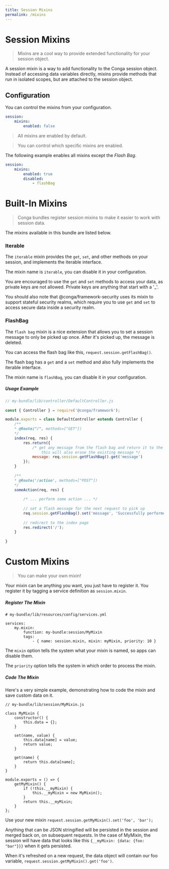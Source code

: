 ```yaml
---
title: Session Mixins
permalink: /mixins
---
```


# Session Mixins

> Mixins are a cool way to provide extended functionality for your session object.

A session mixin is a way to add functionality to the Conga session object.  Instead of accessing 
data variables directly, mixins provide methods that run in isolated scopes, but are attached to 
the session object.

## Configuration

You can control the mixins from your configuration.

```yaml
session:
    mixins:
        enabled: false
```
> All mixins are enabled by default.

> You can control which specific mixins are enabled.

The following example enables all mixins except the *Flash Bag*.

```yaml
session:
    mixins:
        enabled: true
        disabled:
            - flashBag
```
# Built-In Mixins

> Conga bundles register session mixins to make it easier to work with session data.

The mixins available in this bundle are listed below.

### Iterable

The `iterable` mixin provides the `get`, `set`, and other methods on your session, and implements the 
iterable interface.  

The mixin name is `iterable`, you can disable it in your configuration.

You are encouraged to use the `get` and `set` methods to access your data, as private 
keys are not allowed.  Private keys are anything that start with a '_'.  

You should also note that @conga/framework-security uses its mixin to support stateful security 
realms, which require you to use `get` and `set` to access secure data inside a security realm.

### FlashBag

The `flash bag` mixin is a nice extension that allows you to set a session message to only be 
picked up once.  After it's picked up, the message is deleted.

You can access the flash bag like this, `request.session.getFlashBag()`.

The flash bag has a `get` and a `set` method and also fully implements the iterable 
interface.

The mixin name is `flashBag`, you can disable it in your configuration.

##### Usage Example

```javascript
// my-bundle/lib/controller/DefaultController.js
 
const { Controller } = require('@conga/framework');

module.exports = class DefaultController extends Controller {
    /**
    * @Route("/", methods=["GET"]) 
    */
    index(req, res) {
        res.return({
            /* get any message from the flash bag and return it to the view
                this will also erase the existing message */  
            message: req.session.getFlashBag().get('message')
        });
    }
    
    /**
    * @Route('/action', methods=["POST"]) 
    */
    someAction(req, res) {
        
        /* ... perform some action ... */
        
        // set a flash message for the next request to pick up
        req.session.getFlashBag().set('message', 'Successfully performed action.');
        
        // redirect to the index page
        res.redirect('/');
    }
    
}
```

# Custom Mixins

> You can make your own mixin!

Your mixin can be anything you want, you just have to register it.  You register it by tagging 
a service definition as `session.mixin`.

##### Register The  Mixin

```
# my-bundle/lib/resources/config/services.yml
 
services:
    my.mixin:
        function: my-bundle:session/MyMixin
        tags:
            - { name: session.mixin, mixin: myMixin, priority: 10 }
```

The `mixin` option tells the system what your mixin is named, so apps can disable them.

The `priority` option tells the system in which order to process the mixin.

##### Code The Mixin

Here's a very simple example, demonstrating how to code the mixin and save custom data on it.

```
// my-bundle/lib/session/MyMixin.js
 
class MyMixin {
    constructor() {
        this.data = {};
    }
    
    set(name, value) {
        this.data[name] = value;
        return value;
    }
    
    get(name) {
        return this.data[name];
    }
}
 
module.exports = () => {
    getMyMixin() {
        if (!this.__myMixin) {
            this.__myMixin = new MyMixin();
        }
        return this.__myMixin;
    }
};
```

Use your new mixin `request.session.getMyMixin().set('foo', 'bar');`

Anything that can be JSON stringified will be persisted in the session and merged back on, on 
subsequent requests. In the case of MyMixin, the session will have data that looks like this 
`{__myMixin: {data: {foo: "bar"}}}` when it gets persisted.  

When it's refreshed on a new request, the data object will contain our foo variable, 
`request.session.getMyMixin().get('foo')`.

